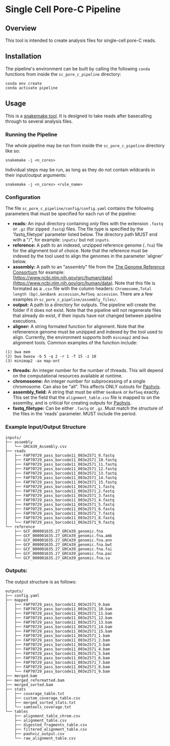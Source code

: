 # Single Cell Pore-C Pipeline

## Overview 

This tool is intended to create analysis files for single-cell pore-C reads.

## Installation

The pipeline's environment can be built by calling the following `conda` functions from inside the `sc_pore_c_pipeline` directory:

```
conda env create
conda activate pipeline
```

## Usage

This is a [snakemake tool](https://snakemake.readthedocs.io/en/stable/index.html). It is designed to take reads after basecalling through to several analysis files. 

### Running the Pipeline

The whole pipeline may be run from inside the `sc_pore_c_pipeline` directory like so:

```
snakemake -j <n_cores>
```

Individual steps may be run, as long as they do not contain wildcards in their input/output arguments:

```
snakemake -j <n_cores> <rule_name>
```

### Configuration

The file `sc_pore_c_pipeline/config/config.yaml` contains the following parameters that must be specified for each run of the pipeline:

- **reads:** An input directory containing _only_ files with the extension `.fastq` or `.gz` (for zipped .`fastq`) files. The file type is specified by the 'fastq_filetype' parameter listed below. The directory path MUST end with a "/", for example: `inputs/` but not `inputs`.
- **reference:** A path to an indexed, unzipped reference genome (`.fna`) file for the alignment tool of choice. Note that the reference must be indexed by the tool used to align the genomes in the parameter 'aligner' below.
- **assembly:** A path to an "assembly" file from the [The Genome Reference Consortium](https://www.ncbi.nlm.nih.gov/grc)  for example: [https://www.ncbi.nlm.nih.gov/grc/human/data](https://www.ncbi.nlm.nih.gov/grc/human/data). Note that this file is formated as a `.csv` file with the column headers: `Chromosome,Total length (bp),GenBank accession,RefSeq accession`. There are a few examples in `sc_pore_c_pipeline/assembly_files/`. 
- **output:** A path to a directory for outputs. The pipeline will create the folder if it does not exist. Note that the pipeline will not regenerate files that already do exist, if their inputs have not changed between pipeline executions.
- **aligner:** A string formated function for alignment. Note that the refenerence genome must be unzipped and indexed by the tool used to align. Currently, the environment supports both `minimap2` and `bwa` alignment tools. Common examples of the function include:

```
(1) bwa mem
(2) bwa bwasw -b 5 -q 2 -r 1 -T 15 -z 10
(3) minimap2 -ax map-ont
```

- **threads:** An integer number for the number of threads. This will depend on the computational resources available at runtime. 
- **chromosome:** An integer number for subprocessing of a single chromosome. Can also be "all". This affects ONLY outouts for [Paohvis](https://www.aviz.fr/Research/Paohvis).
- **assembly_field:** A string that must be either `GenBank` or `RefSeq` exactly. This set the field that the `alignment_table.csv` file is mapped to on the assemlby, and is critical for creating outputs for [Paohvis](https://www.aviz.fr/Research/Paohvis).
- **fastq_filetype:** Can be either `.fastq` or `.gz`. Must match the structure of the files in the 'reads' parameter. MUST include the period.

### Example Input/Output Structure

```
inputs/
├── assembly
│   └── GRCm39_Assembly.csv
├── reads
│   ├── FAP70729_pass_barcode11_003e2571_0.fastq
│   ├── FAP70729_pass_barcode11_003e2571_10.fastq
│   ├── FAP70729_pass_barcode11_003e2571_11.fastq
│   ├── FAP70729_pass_barcode11_003e2571_12.fastq
│   ├── FAP70729_pass_barcode11_003e2571_13.fastq
│   ├── FAP70729_pass_barcode11_003e2571_14.fastq
│   ├── FAP70729_pass_barcode11_003e2571_15.fastq
│   ├── FAP70729_pass_barcode11_003e2571_1.fastq
│   ├── FAP70729_pass_barcode11_003e2571_2.fastq
│   ├── FAP70729_pass_barcode11_003e2571_3.fastq
│   ├── FAP70729_pass_barcode11_003e2571_4.fastq
│   ├── FAP70729_pass_barcode11_003e2571_5.fastq
│   ├── FAP70729_pass_barcode11_003e2571_6.fastq
│   ├── FAP70729_pass_barcode11_003e2571_7.fastq
│   ├── FAP70729_pass_barcode11_003e2571_8.fastq
│   └── FAP70729_pass_barcode11_003e2571_9.fastq
└── reference
    ├── GCF_000001635.27_GRCm39_genomic.fna
    ├── GCF_000001635.27_GRCm39_genomic.fna.amb
    ├── GCF_000001635.27_GRCm39_genomic.fna.ann
    ├── GCF_000001635.27_GRCm39_genomic.fna.bwt
    ├── GCF_000001635.27_GRCm39_genomic.fna.fai
    ├── GCF_000001635.27_GRCm39_genomic.fna.pac
    └── GCF_000001635.27_GRCm39_genomic.fna.sa
```

### Outputs:

The output structure is as follows:

```
outputs/
├── config.yaml
├── mapped
│   ├── FAP70729_pass_barcode11_003e2571_0.bam
│   ├── FAP70729_pass_barcode11_003e2571_10.bam
│   ├── FAP70729_pass_barcode11_003e2571_11.bam
│   ├── FAP70729_pass_barcode11_003e2571_12.bam
│   ├── FAP70729_pass_barcode11_003e2571_13.bam
│   ├── FAP70729_pass_barcode11_003e2571_14.bam
│   ├── FAP70729_pass_barcode11_003e2571_15.bam
│   ├── FAP70729_pass_barcode11_003e2571_1.bam
│   ├── FAP70729_pass_barcode11_003e2571_2.bam
│   ├── FAP70729_pass_barcode11_003e2571_3.bam
│   ├── FAP70729_pass_barcode11_003e2571_4.bam
│   ├── FAP70729_pass_barcode11_003e2571_5.bam
│   ├── FAP70729_pass_barcode11_003e2571_6.bam
│   ├── FAP70729_pass_barcode11_003e2571_7.bam
│   ├── FAP70729_pass_barcode11_003e2571_8.bam
│   └── FAP70729_pass_barcode11_003e2571_9.bam
├── merged.bam
├── merged_reformatted.bam
├── merged_sorted.bam
├── stats
│   ├── coverage_table.txt
│   ├── custom_coverage_table.csv
│   ├── merged_sorted_stats.txt
│   └── samtools_coverage.txt
└── tables
    ├── alignment_table_chrom.csv
    ├── alignment_table.csv
    ├── digested_fragments_table.csv
    ├── filtered_alignment_table.csv
    ├── paohviz_output.csv
    └── raw_alignment_table.csv
```

